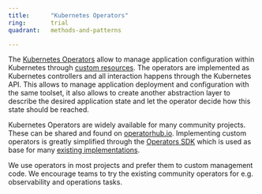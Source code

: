 ```yaml
---
title:      "Kubernetes Operators"
ring:       trial
quadrant:   methods-and-patterns

---
```


The [Kubernetes Operators](https://kubernetes.io/docs/concepts/extend-kubernetes/operator/) allow to manage application configuration within Kubernetes through [custom resources](https://kubernetes.io/docs/concepts/extend-kubernetes/api-extension/custom-resources/). The operators are implemented as Kubernetes controllers and all interaction happens through the Kubernetes API. This allows to manage application deployment and configuration with the same toolset, it also allows to create another abstraction layer to describe the desired application state and let the operator decide how this state should be reached.

Kubernetes Operators are widely available for many community projects. These can be shared and found on [operatorhub.io](https://operatorhub.io/). Implementing custom operators is greatly simplified through the [Operators SDK](https://sdk.operatorframework.io/) which is used as base for many [existing implementations](https://github.com/operator-framework/awesome-operators).

We use operators in most projects and prefer them to custom management code. We encourage teams to try the existing community operators for e.g. observability and operations tasks.